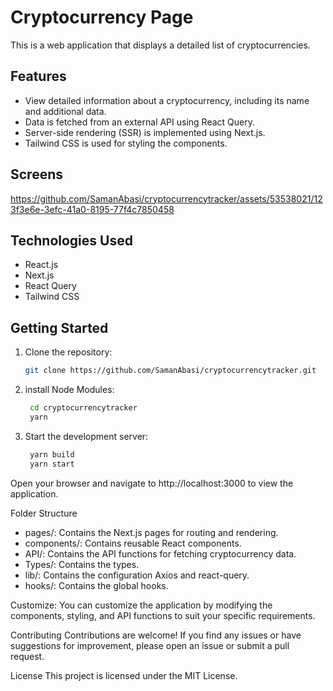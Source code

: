 # Cryptocurrency Page

This is a web application that displays a detailed list of cryptocurrencies.

## Features

- View detailed information about a cryptocurrency, including its name and additional data.
- Data is fetched from an external API using React Query.
- Server-side rendering (SSR) is implemented using Next.js.
- Tailwind CSS is used for styling the components.

## Screens

https://github.com/SamanAbasi/cryptocurrencytracker/assets/53538021/123f3e6e-3efc-41a0-8195-77f4c7850458



## Technologies Used

- React.js
- Next.js
- React Query
- Tailwind CSS

## Getting Started

1. Clone the repository:

   ```bash
   git clone https://github.com/SamanAbasi/cryptocurrencytracker.git

2. install Node Modules:

   ```bash
    cd cryptocurrencytracker
    yarn

3. Start the development server:

   ```bash
    yarn build
    yarn start

Open your browser and navigate to http://localhost:3000 to view the application.

Folder Structure
- pages/: Contains the Next.js pages for routing and rendering.
- components/: Contains reusable React components.
- API/: Contains the API functions for fetching cryptocurrency data.
- Types/: Contains the types.
- lib/: Contains the configuration Axios and react-query.
- hooks/: Contains the global hooks.

Customize:
You can customize the application by modifying the components, styling, and API functions to suit your specific requirements.

Contributing
Contributions are welcome! If you find any issues or have suggestions for improvement, please open an issue or submit a pull request.

License
This project is licensed under the MIT License.
